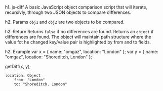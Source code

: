 h1. js-diff
A basic JavaScript object comparison script that will iterate, recursivly, through two JSON objects to compare differences.

h2. Params
`obj1` and `obj2` are two objects to be compared.

h2. Return
Returns `false` if no differences are found.
Returns an `object` if differences are found. The object will maintain path structure where the value fot he changed key/value pair is highlighted by from and to fields.

h2. Example
var x = { name: "omgaz", location: "London" };
var y = { name: "omgaz", location: "Shoreditch, London" };

getDiff(x, y);

	location: Object
		from: "London"
		to: "Shoreditch, London"